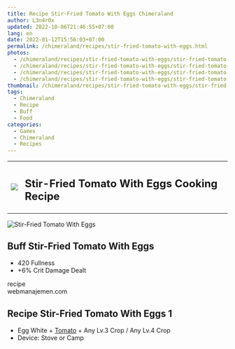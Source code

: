 ```yaml
---
title: Recipe Stir-Fried Tomato With Eggs Chimeraland
author: L3n4r0x
updated: 2022-10-06T21:46:55+07:00
lang: en
date: 2022-01-12T15:56:03+07:00
permalink: /chimeraland/recipes/stir-fried-tomato-with-eggs.html
photos:
  - /chimeraland/recipes/stir-fried-tomato-with-eggs/stir-fried-tomato-with-eggs.webp
  - /chimeraland/recipes/stir-fried-tomato-with-eggs/stir-fried-tomato-with-eggs-name.webp
  - /chimeraland/recipes/stir-fried-tomato-with-eggs/stir-fried-tomato-with-eggs-icon.webp
  - /chimeraland/recipes/stir-fried-tomato-with-eggs/stir-fried-tomato-with-eggs-material.webp
thumbnail: /chimeraland/recipes/stir-fried-tomato-with-eggs/stir-fried-tomato-with-eggs.webp
tags:
  - Chimeraland
  - Recipe
  - Buff
  - Food
categories:
  - Games
  - Chimeraland
  - Recipes
---
```


<section id="bootstrap-wrapper">
  <link
    rel="stylesheet"
    href="https://rawcdn.githack.com/dimaslanjaka/Web-Manajemen/bb6505ea081a75a7c845f65fb9d939276931c82f/css/bootstrap-4.5-wrapper.css"
  />
  <div class="row mb-2">
    <div class="col-md-12 mb-2">
      <table class="table" id="post-info">
        <tbody>
          <tr>
            <td>
              <img
                class="d-inline-block me-2"
                src="/chimeraland/recipes/stir-fried-tomato-with-eggs/stir-fried-tomato-with-eggs-icon.webp"
                width="auto"
                height="auto"
              />
            </td>
            <td>
              <h1 class="fs-5">Stir-Fried Tomato With Eggs Cooking Recipe</h1>
            </td>
          </tr>
        </tbody>
      </table>
    </div>
  </div>
  <div class="card mb-2">
    <div class="row g-0">
      <div class="col-sm-4 position-relative mb-2">
        <img
          src="/chimeraland/recipes/stir-fried-tomato-with-eggs/stir-fried-tomato-with-eggs-material.webp"
          class="card-img fit-cover w-100 h-100"
          alt="Stir-Fried Tomato With Eggs"
          data-fancybox="true"
        />
      </div>
      <div class="col-sm-8 mb-2">
        <div class="card-body">
          <h2 class="card-title fs-5">Buff Stir-Fried Tomato With Eggs</h2>
          <div class="card-text">
            <ul>
              <li>420 Fullness</li>
              <li>+6% Crit Damage Dealt</li>
            </ul>
          </div>
          <span class="badge rounded-pill bg-dark text-white">recipe</span>
        </div>
        <div class="card-footer text-end text-muted">webmanajemen.com</div>
      </div>
    </div>
  </div>
  <div class="row mb-2">
    <div class="col-12 col-lg-6 recipe-item mb-2">
      <div class="card">
        <div class="card-body">
          <h2 class="card-title fs-5">Recipe Stir-Fried Tomato With Eggs 1</h2>
          <div class="card-text">
            <ul>
              <li>
                Egg White<span> + </span
                ><a
                  class="text-decoration-none"
                  href="/chimeraland/materials/tomato.html"
                  >Tomato</a
                ><span> + </span>Any Lv.3 Crop<span> / </span>Any Lv.4 Crop
              </li>
              <li>Device: Stove or Camp</li>
            </ul>
          </div>
        </div>
      </div>
    </div>
  </div>
</section>